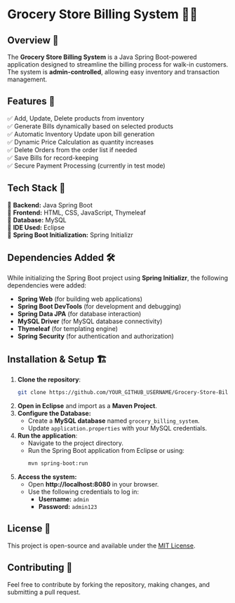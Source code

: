 # Grocery Store Billing System 🛒📜

## Overview 🚀
The **Grocery Store Billing System** is a Java Spring Boot-powered application designed to streamline the billing process for walk-in customers. The system is **admin-controlled**, allowing easy inventory and transaction management.

## Features 🔹
✅ Add, Update, Delete products from inventory  
✅ Generate Bills dynamically based on selected products  
✅ Automatic Inventory Update upon bill generation  
✅ Dynamic Price Calculation as quantity increases  
✅ Delete Orders from the order list if needed  
✅ Save Bills for record-keeping  
✅ Secure Payment Processing (currently in test mode)  

## Tech Stack 🔗
📌 **Backend:** Java Spring Boot  
📌 **Frontend:** HTML, CSS, JavaScript, Thymeleaf  
📌 **Database:** MySQL  
📌 **IDE Used:** Eclipse  
📌 **Spring Boot Initialization:** Spring Initializr  

## Dependencies Added 🛠️
While initializing the Spring Boot project using **Spring Initializr**, the following dependencies were added:
- **Spring Web** (for building web applications)
- **Spring Boot DevTools** (for development and debugging)
- **Spring Data JPA** (for database interaction)
- **MySQL Driver** (for MySQL database connectivity)
- **Thymeleaf** (for templating engine)
- **Spring Security** (for authentication and authorization)

## Installation & Setup 🏗️
1. **Clone the repository**:
   ```sh
   git clone https://github.com/YOUR_GITHUB_USERNAME/Grocery-Store-Billing-System.git
   ```
2. **Open in Eclipse** and import as a **Maven Project**.
3. **Configure the Database:**
   - Create a **MySQL database** named `grocery_billing_system`.
   - Update `application.properties` with your MySQL credentials.
4. **Run the application**:
   - Navigate to the project directory.
   - Run the Spring Boot application from Eclipse or using:
     ```sh
     mvn spring-boot:run
     ```
5. **Access the system:**
   - Open **http://localhost:8080** in your browser.
   - Use the following credentials to log in:
     - **Username:** `admin`
     - **Password:** `admin123`

## License 📜
This project is open-source and available under the [MIT License](LICENSE).

## Contributing 🤝
Feel free to contribute by forking the repository, making changes, and submitting a pull request.

